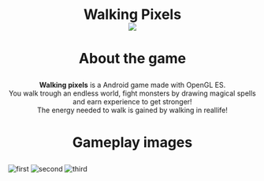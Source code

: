 <h1 align="center">Walking Pixels
<br>
  <img src="https://user-images.githubusercontent.com/52967743/209382001-a18248b0-50b6-4d32-a3e9-67a3ee40b85a.png"/>
</h1>

# <p align="center">About the game</p>

<p align="center"> 
<b>Walking pixels</b> is a Android game made with OpenGL ES. <br>
You walk trough an endless world, fight monsters by drawing magical spells and earn experience to get stronger!<br>
The energy needed to walk  is gained by walking in reallife!
</p>

# <p align="center"> Gameplay images </p>

![first](https://user-images.githubusercontent.com/52967743/209392160-cfb87eae-f443-45ff-9038-5dba093f98c2.png)
![second](https://user-images.githubusercontent.com/52967743/209392163-f47c3858-d344-424f-a4cb-849a28e1aded.png)
![third](https://user-images.githubusercontent.com/52967743/209392169-e0b526ff-d982-4e2d-ba21-97cafe74e7a7.png)
